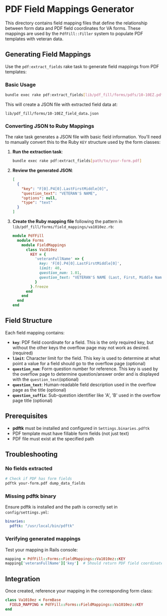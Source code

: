 # PDF Field Mappings Generator

This directory contains field mapping files that define the relationship between form data and PDF field coordinates for VA forms. These mappings are used by the `PdfFill::Filler` system to populate PDF templates with veteran data.

## Generating Field Mappings

Use the `pdf:extract_fields` rake task to generate field mappings from PDF templates:

### Basic Usage

```bash
bundle exec rake pdf:extract_fields[lib/pdf_fill/forms/pdfs/10-10EZ.pdf]
```

This will create a JSON file with extracted field data at:

```
lib/pdf_fill/forms/10-10EZ_field_data.json
```

### Converting JSON to Ruby Mappings

The rake task generates a JSON file with basic field information. You'll need to manually convert this to the Ruby `KEY` structure used by the form classes:

1. **Run the extraction task**:

   ```bash
   bundle exec rake pdf:extract_fields[path/to/your-form.pdf]
   ```

2. **Review the generated JSON**:

   ```json
   [
     {
       "key": "F[0].P4[0].LastFirstMiddle[0]",
       "question_text": "VETERAN'S NAME",
       "options": null,
       "type": "text"
     }
   ]
   ```

3. **Create the Ruby mapping file** following the pattern in `lib/pdf_fill/forms/field_mappings/va1010ez.rb`:
   ```ruby
   module PdfFill
     module Forms
       module FieldMappings
         class Va1010ez
           KEY = {
             'veteranFullName' => {
               key: 'F[0].P4[0].LastFirstMiddle[0]',
               limit: 40,
               question_num: 1.01,
               question_text: "VETERAN'S NAME (Last, First, Middle Name)"
             }
           }.freeze
         end
       end
     end
   end
   ```

## Field Structure

Each field mapping contains:

- **`key`**: PDF field coordinate for a field. This is the only required key, but without the other keys the overflow page may not work as desired. (required)
- **`limit`**: Character limit for the field. This key is used to determine at what point a value for a field should go to the overflow page (optional)
- **`question_num`**: Form question number for reference. This key is used by the overflow page to determine question/answer order and is displayed with the `question_text`(optional)
- **`question_text`**: Human-readable field description used in the overflow page as the title (optional)
- **`question_suffix`**: Sub-question identifier like 'A', 'B' used in the overflow page title (optional)

## Prerequisites

- **pdftk** must be installed and configured in `Settings.binaries.pdftk`
- PDF template must have fillable form fields (not just text)
- PDF file must exist at the specified path

## Troubleshooting

### No fields extracted

```bash
# Check if PDF has form fields
pdftk your-form.pdf dump_data_fields
```

### Missing pdftk binary

Ensure pdftk is installed and the path is correctly set in `config/settings.yml`:

```yaml
binaries:
  pdftk: "/usr/local/bin/pdftk"
```

### Verifying generated mappings

Test your mapping in Rails console:

```ruby
mapping = PdfFill::Forms::FieldMappings::Va1010ez::KEY
mapping['veteranFullName']['key']  # Should return PDF field coordinate
```

## Integration

Once created, reference your mapping in the corresponding form class:

```ruby
class Va1010ez < FormBase
  FIELD_MAPPING = PdfFill::Forms::FieldMappings::Va1010ez::KEY
end
```
